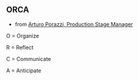 ## ORCA

- from [Arturo Porazzi, Production Stage Manager](https://wagner.edu/performing-arts/profile/arturo.porazzi)

O = Organize

R = Reflect

C = Communicate

A = Anticipate

